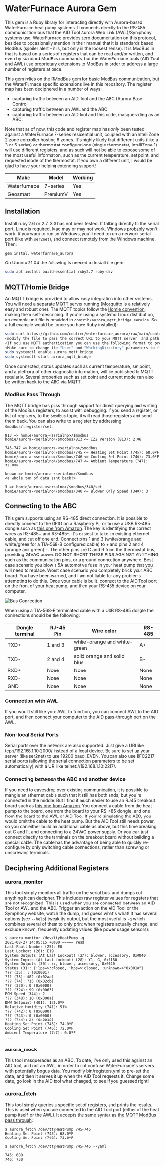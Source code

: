 # WaterFurnace Aurora Gem

This gem is a Ruby library for interacting directly with Aurora-based
WaterFurnace heat pump systems. It connects directly to the RS-485
communication bus that the AID Tool Aurora Web Link (AWL)/Symphony
systems use. WaterFurnace provides zero documentation on this protocol,
besides to occasionally mention in their manual that it is standards
based ModBus (spoiler alert - it is, but only in the loosest sense).
It is ModBus in that is based on a series of registers that can be read
and/or written, and even by standard ModBus commands, but the
WaterFurnace tools (AID Tool and AWL) use proprietary extensions to
ModBus in order to address a large number of registers at once.

This gem relies on the RModBus gem for basic ModBus communication,
but the WaterFurnace specific extensions live in this repository.
The register map has been deciphered in a number of ways:
 * capturing traffic between an AID Tool and the ABC (Aurora Base
   Control)
 * capturing traffic between an AWL and the ABC
 * capturing traffic between an AID tool and this code,
   masquerading as an ABC.

Note that as of now, this code and register map has _only_ been tested
against a WaterFurnace 7-series residential unit, coupled with an
IntelliZone 2 zone controller hosting 6 zones. It's highly likely that
different units (like a 3 or 5 series) or thermostat configurations
(single thermostat, IntelliZone 1) will use different registers, and
as such will not be able to expose some of the most useful information,
such as the current temperature, set point, and requested mode of the
thermostat. If you own a different unit, I would be glad to have your
helping extending support!

|Make|Model|Working|
--- | --- | ---
|Waterfurnace|7-series|Yes|
|Geosmart|PremiumV|Yes|

## Installation

Install ruby 2.6 or 2.7. 3.0 has not been tested. If talking directly
to the serial port, Linux is required. Mac may or may not work. Windows
probably won't work. If you want to run on Windows, you'll need to run
a network serial port (like with `ser2net`), and connect remotely from
the Windows machine. Then:

```sh
gem install waterfurnace_aurora 
```
On Ubuntu 21.04 the following is needed to install the gem:

```sh
sudo apt install build-essential ruby2.7 ruby-dev
```

## MQTT/Homie Bridge

An MQTT bridge is provided to allow easy integration into other systems. You
will need a separate MQTT server running ([Mosquitto](https://mosquitto.org) is
a relatively easy and robust one). The MQTT topics follow the [Homie
convention](https://homieiot.github.io), making them self-describing. If you're
using a systemd Linux distribution, an example unit file is provided in
`contrib/aurora_mqtt_bridge.service`. So a full example would be (once you have
Ruby installed):

```sh
sudo curl https://github.com/ccutrer/waterfurnace_aurora/raw/main/contrib/aurora_mqtt_bridge.service -L -o /etc/systemd/system/aurora_mqtt_bridge.service
<modify the file to pass the correct URI to your MQTT server, and path to RS-485 device>
<If you use MQTT authentication you can use the following format to provide login information mqtt://username:password@mqtt.domain.tld >
<Make sure to change the "User" and "WorkingDirectory" parameters to fit your environnement>
sudo systemctl enable aurora_mqtt_bridge
sudo systemctl start aurora_mqtt_bridge
```

Once connected, status updates such as current temperature, set point, and a
plethora of other diagnostic information, will be published to MQTT regularly.
Several properties such as set point and current mode can also be written
back to the ABC via MQTT.

### ModBus Pass Through

The MQTT bridge has pass through support for direct querying and writing of the
ModBus registers, to assist with debugging. If you send a register, or list of
registers, to the `$modbus` topic, it will read those registers and send them
back. You can also write to a register by addressing `$modbus/:register/set`:

```
813 => homie/aurora-<serialno>/$modbus
homie/aurora-<serialno>/$modbus/813 <= IZ2 Version (813): 2.06

745-747 => homie/aurora-<serialno>/$modbus
homie/aurora-<serialno>/$modbus/745 <= Heating Set Point (745): 68.0ºF
homie/aurora-<serialno>/$modbus/746 <= Cooling Set Point (746): 73.0ºF
homie/aurora-<serialno>/$modbus/747 <= Ambient Temperature (747): 73.0ºF

known => homie/aurora-<serialno>/$modbus
<a whole ton of data sent back!>

3 => homie/aurora-<serialno>/$modbus/340/set
homie/aurora-<serialno>/$modbus/340 <= Blower Only Speed (340): 3
```

## Connecting to the ABC

This gem supports using an RS-485 direct connection. It is possible to directly
connect to the GPIO on a Raspberry Pi, or to use a USB RS-485 dongle such as
[this one from Amazon](https://www.amazon.com/gp/product/B07B416CPK).
The key is identifying the correct wires as RS-485+ and RS-485-. It's easiest
to take an existing ethernet cable, and cut off one end. Connect pins 1 and 3
(white/orange and white/green for a TIA-568-B configured cable) to + and pins
2 and 4 (orange and green) -. The other pins are C and R from the thermostat
bus, providing 24VAC power. DO NOT SHORT THESE PINS AGAINST ANYTHING, such
as the communication pins, or a ground connection anywhere. Best case scenario
you blow a 5A automotive fuse in your heat pump that you will need to replace.
Worst case scenario you completely brick your ABC board. You have been warned,
and I am not liable for any problems attempting to do this. Once your cable is
built, connect to the AID Tool port on the front of your heat pump, and then
your RS-485 device on your computer.

![Bus Connection](doc/connection_chart.png)

When using a TIA-568-B terminated cable with a USB RS-485 dongle the connections should be the following:

|Dongle terminal |RJ-45 Pin |Wire color |RS-485|
--- | --- | --- | --- 
|TXD+|1 and 3|white-orange and white-green |A+|
|TXD-|2 and 4|solid orange and solid blue |B-|
|RXD+|None|None|None|
|RXD-|None|None|None|
|GND |None|None|None|

### Connection with AWL

If you would still like your AWL to function, you can connect AWL to the AID
port, and then connect your computer to the AID pass-through port on the AWL.

### Non-local Serial Ports

Serial ports over the network are also supported. Just give a URI like
tcp://192.168.1.10:2000/ instead of a local device. Be sure to set up your
server (like ser2net) to use 19200 baud, EVEN. You can also use RFC2217 serial
ports (allowing the serial connection parameters to be set automatically) with
a URI like telnet://192.168.1.10:2217/.

### Connecting _between_ the ABC and another device

If you need to eavesdrop over existing communication, it is possible to 
mangle an ethernet cable such that it still has both ends, but you're connected
in the middle. But I find it much easier to use an RJ45 breakout board such as
[this one from Amazon](https://www.amazon.com/gp/product/B01GNOBDPM). You
connect a cable from the heat pump to the board, one from the board to your
RS-485 dongle, and one from the board to the AWL or AID Tool. If you're
simulating the ABC, you would omit the cable to the heat pump. But the AID Tool
still needs power, so you can either build an additional cable as above, but
this time breaking out C and R, and connecting to a 24VAC power supply. Or you
can just connect directly to the terminals on the breakout board without
building a special cable. The cable has the advantage of being able to quickly
re-configure by only switching cable connections, rather than screwing or
unscrewing terminals.

## Deciphering Additional Registers

### aurora_monitor

This tool simply monitors all traffic on the serial bus, and dumps out anything
it can decipher. This includes raw register values for registers that are not
recognized. This is used when you are connected between an AID Tool or AWL and
the ABC. Trigger an action on the AID Tool or the Symphony website, watch the
dump, and guess what's what! It has several options (see `--help`) tweak its
output, but the most useful is `-q` which combines several of them to only
print when registers actually change, and exclude known, frequently updating
values (like power usage sensors):

```
$ aurora_monitor /dev/ttyHeatPump -q
2021-08-27 14:05:15 +0000 ===== read
Last Fault Number (25): E0
Last Lockout (26): E19
System Outputs (At Last Lockout) (27): blower, accessory, 0x0040
System Inputs (At Last Lockout) (28): Y1, G, 0x0180
System Outputs (30): rv, blower, accessory, 0x0040
Status (31): {:lps=>:closed, :hps=>:closed, :unknown=>"0x0018"}
??? (35): 1 (0x0001)
??? (73): 682 (0x02aa)
??? (74): 715 (0x02cb)
??? (320): 0 (0x0000)
??? (324): 99 (0x0063)
ECM Speed (344): 2
??? (348): 10 (0x000a)
DHW Setpoint (401): 130.0ºF
Relative Humidity (741): 51%
??? (742): 0 (0x0000)
??? (743): 0 (0x0000)
??? (744): 24 (0x0018)
Heating Set Point (745): 74.0ºF
Cooling Set Point (746): 72.0ºF
Ambient Temperature (747): 0.0ºF
...
```

### aurora_mock

This tool masquerades as an ABC. To date, I've only used this against an AID
tool, and not an AWL, in order to not confuse WaterFurnace's servers with
potentially bogus data. You modify bin/registers.yml to pre-set the data,
and then it serves it up when the AID Tool requests it. Change some date, go
look in the AID tool what changed, to see if you guessed right!

### aurora_fetch

This tool simply queries a specific set of registers, and prints the results.
This is used when you are connected to the AID Tool port (either of the
heat pump itself, or the AWL). It accepts the same syntax as
[the MQTT ModBus pass through](#modbus-pass-through):

```
$ aurora_fetch /dev/ttyHeatPump 745-746
Heating Set Point (745): 68.0ºF
Cooling Set Point (746): 73.0ºF

$ aurora_fetch /dev/ttyHeatPump 745-746 --yaml
---
745: 680
746: 730
```
